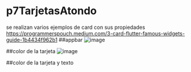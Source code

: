 # p7TarjetasAtondo
se realizan varios ejemplos de card con sus propiedades
https://programmerspouch.medium.com/3-card-flutter-famous-widgets-guide-1b4434f962b1
##appbar
![image](https://github.com/user-attachments/assets/a35b6c4a-d40b-4885-a015-79fa9d353fb9)


##color de la tarjeta
![image](https://github.com/user-attachments/assets/7dea3c8f-a961-4066-80e5-e7f6a90531d7)


##color de la tarjeta y texto

